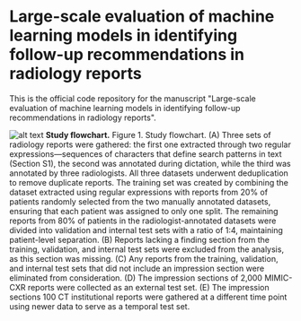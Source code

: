 # Large-scale evaluation of machine learning models in identifying follow-up recommendations in radiology reports

This is the official code repository for the manuscript "Large-scale evaluation of machine learning models in identifying follow-up recommendations in radiology reports".

![alt text](./figures/Figure_1.tif)
**Study flowchart.** Figure 1. Study flowchart. (A) Three sets of radiology reports were gathered: the first one extracted through two regular expressions—sequences of characters that define search patterns in text (Section S1), the second was annotated during dictation, while the third was annotated by three radiologists. All three datasets underwent deduplication to remove duplicate reports. The training set was created by combining the dataset extracted using regular expressions with reports from 20% of patients randomly selected from the two manually annotated datasets, ensuring that each patient was assigned to only one split. The remaining reports from 80% of patients in the radiologist-annotated datasets were divided into validation and internal test sets with a ratio of 1:4, maintaining patient-level separation. (B) Reports lacking a finding section from the training, validation, and internal test sets were excluded from the analysis, as this section was missing. (C) Any reports from the training, validation, and internal test sets that did not include an impression section were eliminated from consideration. (D) The impression sections of 2,000 MIMIC-CXR reports were collected as an external test set. (E) The impression sections 100 CT institutional reports were gathered at a different time point using newer data to serve as a temporal test set.